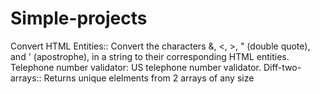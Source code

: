 # Simple-projects
Convert HTML Entities:: Convert the characters &, <, >, " (double quote), and ' (apostrophe), in a string to their corresponding HTML entities.
Telephone number validator: US telephone number validator. 
Diff-two-arrays:: Returns unique elelments from 2 arrays of any size
